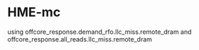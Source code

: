 # HME-mc

using  offcore_response.demand_rfo.llc_miss.remote_dram and offcore_response.all_reads.llc_miss.remote_dram
